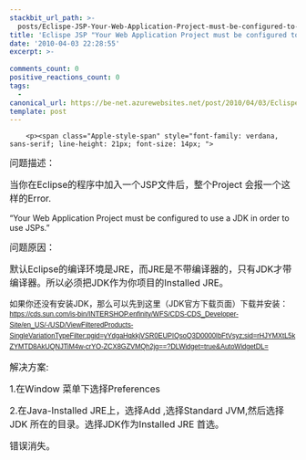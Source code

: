 ```yaml
---
stackbit_url_path: >-
  posts/Eclispe-JSP-Your-Web-Application-Project-must-be-configured-to-use-a-JDK-in-order-to-use-JSPs解决方案
title: 'Eclispe JSP "Your Web Application Project must be configured to use a JDK in order to use JSPs."解决方案'
date: '2010-04-03 22:28:55'
excerpt: >-
  
comments_count: 0
positive_reactions_count: 0
tags: 
  - 
canonical_url: https://be-net.azurewebsites.net/post/2010/04/03/Eclispe-JSP-Your-Web-Application-Project-must-be-configured-to-use-a-JDK-in-order-to-use-JSPs解决方案
template: post
---
```


        <p><span class="Apple-style-span" style="font-family: verdana, sans-serif; line-height: 21px; font-size: 14px; ">
</span></p><p style="padding-top: 0px; padding-right: 0px; padding-bottom: 0px; padding-left: 0px; margin-top: 1em; margin-right: 0px; margin-bottom: 0.5em; margin-left: 0px; "><span style="line-height: 24px; font-size: medium; ">问题描述：</span></p>
<p style="padding-top: 0px; padding-right: 0px; padding-bottom: 0px; padding-left: 0px; margin-top: 1em; margin-right: 0px; margin-bottom: 0.5em; margin-left: 0px; "><span style="line-height: 24px; font-size: medium; ">当你在Eclipse的程序中加入一个JSP文件后，整个Project 会报一个这样的Error.</span></p>
<p style="padding-top: 0px; padding-right: 0px; padding-bottom: 0px; padding-left: 0px; margin-top: 1em; margin-right: 0px; margin-bottom: 0.5em; margin-left: 0px; ">“Your Web Application Project must be configured to use a JDK in order to use JSPs.”</p>
<p style="padding-top: 0px; padding-right: 0px; padding-bottom: 0px; padding-left: 0px; margin-top: 1em; margin-right: 0px; margin-bottom: 0.5em; margin-left: 0px; "><span style="line-height: 24px; font-size: medium; ">问题原因：</span></p>
<p style="padding-top: 0px; padding-right: 0px; padding-bottom: 0px; padding-left: 0px; margin-top: 1em; margin-right: 0px; margin-bottom: 0.5em; margin-left: 0px; "><span style="line-height: 24px; font-size: medium; ">默认Eclipse的编译环境是JRE，而JRE是不带编译器的，只有JDK才带编译器。所以必须把JDK作为你项目的Installed JRE。</span></p>
<p style="padding-top: 0px; padding-right: 0px; padding-bottom: 0px; padding-left: 0px; margin-top: 1em; margin-right: 0px; margin-bottom: 0.5em; margin-left: 0px; ">如果你还没有安装JDK，那么可以先到这里（JDK官方下载页面）下载并安装：<span class="Apple-style-span" style="font-family: Arial, Verdana, sans-serif; line-height: 19px; font-size: 12px; "><a href="https://cds.sun.com/is-bin/INTERSHOP.enfinity/WFS/CDS-CDS_Developer-Site/en_US/-/USD/ViewFilteredProducts-SingleVariationTypeFilter;pgid=yYdgaHqkkjVSR0EUPIQsoQ3D0000IbFtVsyz;sid=rHJYMXtL5kZYMTD8AkUQNJTiM4w-crYO-ZCX8GZVMQh2jg==?DLWidget=true&amp;AutoWidgetDL=">https://cds.sun.com/is-bin/INTERSHOP.enfinity/WFS/CDS-CDS_Developer-Site/en_US/-/USD/ViewFilteredProducts-SingleVariationTypeFilter;pgid=yYdgaHqkkjVSR0EUPIQsoQ3D0000IbFtVsyz;sid=rHJYMXtL5kZYMTD8AkUQNJTiM4w-crYO-ZCX8GZVMQh2jg==?DLWidget=true&amp;AutoWidgetDL=</a></span></p>
<p style="padding-top: 0px; padding-right: 0px; padding-bottom: 0px; padding-left: 0px; margin-top: 1em; margin-right: 0px; margin-bottom: 0.5em; margin-left: 0px; ">
</p><p style="padding-top: 0px; padding-right: 0px; padding-bottom: 0px; padding-left: 0px; margin-top: 1em; margin-right: 0px; margin-bottom: 0.5em; margin-left: 0px; "><span style="line-height: 24px; font-size: medium; ">解决方案:</span></p>
<p style="padding-top: 0px; padding-right: 0px; padding-bottom: 0px; padding-left: 0px; margin-top: 1em; margin-right: 0px; margin-bottom: 0.5em; margin-left: 0px; "><span style="line-height: 24px; font-size: medium; ">1.在Window 菜单下选择Preferences</span></p>
<p style="padding-top: 0px; padding-right: 0px; padding-bottom: 0px; padding-left: 0px; margin-top: 1em; margin-right: 0px; margin-bottom: 0.5em; margin-left: 0px; "><span class="Apple-style-span" style="line-height: 24px; font-size: medium; ">2.在Java-Installed JRE上，选择Add ,选择Standard JVM,然后选择JDK 所在的目录。选择JDK作为Installed JRE 首选。</span></p>
<p style="padding-top: 0px; padding-right: 0px; padding-bottom: 0px; padding-left: 0px; margin-top: 1em; margin-right: 0px; margin-bottom: 0.5em; margin-left: 0px; ">
</p><p style="padding-top: 0px; padding-right: 0px; padding-bottom: 0px; padding-left: 0px; margin-top: 1em; margin-right: 0px; margin-bottom: 0.5em; margin-left: 0px; "><span style="line-height: 24px; font-size: medium; ">错误消失。</span></p>
<div><span style="line-height: 24px; font-size: medium; "><br>
</span></div>
<p></p>
<p></p>
<p></p>
      